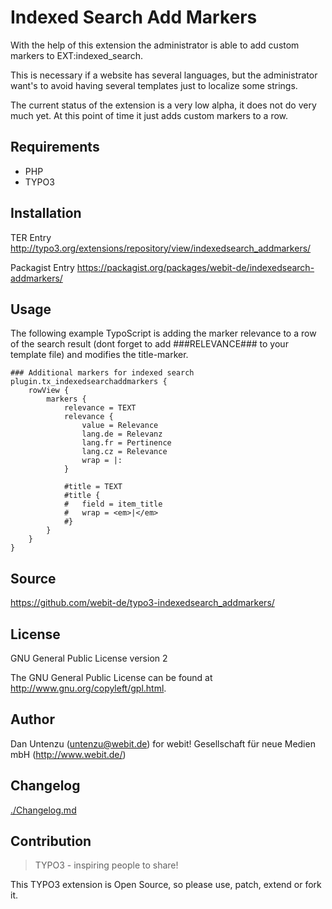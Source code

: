 Indexed Search Add Markers
==========================

With the help of this extension the administrator is able to add custom markers to EXT:indexed_search.

This is necessary if a website has several languages, but the administrator want's to avoid having several templates just to localize some strings.

The current status of the extension is a very low alpha, it does not do very much yet. At this point of time it just adds custom markers to a row.

Requirements
------------

* PHP
* TYPO3

Installation
-------------

TER Entry http://typo3.org/extensions/repository/view/indexedsearch_addmarkers/

Packagist Entry https://packagist.org/packages/webit-de/indexedsearch-addmarkers/

Usage
-----

The following example TypoScript is adding the marker relevance to a row of the search result (dont forget to add ###RELEVANCE### to your template file) and modifies the title-marker.

    ### Additional markers for indexed search
    plugin.tx_indexedsearchaddmarkers {
        rowView {
            markers {
                relevance = TEXT
                relevance {
                    value = Relevance
                    lang.de = Relevanz
                    lang.fr = Pertinence
                    lang.cz = Relevance
                    wrap = |:
                }

                #title = TEXT
                #title {
                #	field = item_title
                #	wrap = <em>|</em>
                #}
            }
        }
    }

Source
------

https://github.com/webit-de/typo3-indexedsearch_addmarkers/

License
-------

GNU General Public License version 2

The GNU General Public License can be found at http://www.gnu.org/copyleft/gpl.html.

Author
------

Dan Untenzu (<untenzu@webit.de>)
for webit! Gesellschaft für neue Medien mbH (http://www.webit.de/)

Changelog
---------

[./Changelog.md](./Changelog.md)

Contribution
------------

> TYPO3 - inspiring people to share!

This TYPO3 extension is Open Source, so please use, patch, extend or fork it.
